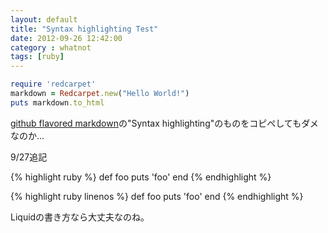 ```yaml
---
layout: default
title: "Syntax highlighting Test"
date: 2012-09-26 12:42:00
category : whatnot
tags: [ruby]
---
```


```ruby
require 'redcarpet'
markdown = Redcarpet.new("Hello World!")
puts markdown.to_html
```

<!--more-->

[github flavored markdown](http://github.github.com/github-flavored-markdown/)の"Syntax highlighting"のものをコピペしてもダメなのか...


9/27追記

{% highlight ruby %}
def foo
  puts 'foo'
end
{% endhighlight %}


{% highlight ruby linenos %}
def foo
  puts 'foo'
end
{% endhighlight %}

Liquidの書き方なら大丈夫なのね。
